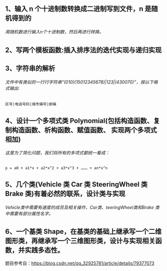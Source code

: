 ## 1、输入 n 个十进制数转换成二进制写到文件，n 是随机得到的
###### 用随机数进行输入n个十进制数，然后再进行转换。
## 2、写两个模板函数:插入排序法的迭代实现与递归实现
## 3、字符串的解析
###### 文件中有类似的一行行字符串“(010)(15012345678)|123|(430070)”，按以下格式输出:

```
区号|电话号码|城市编号|邮编
```

## 4、设计一个多项式类 Polynomial(包括构造函数、复制构造函数、析构函数、赋值函数、 实现两个多项式相加)
###### 这里为了简化问题，我们将所有的多项式都统一看成：
```
p = a0 + a1*x + a2*x^2 + a3*x^3 + ……… + an*x^n
```

## 5、几个类(Vehicle 类 Car 类 SteeringWheel 类 Brake 类)有着必然的联系，设计类与实现
###### Vehicle类中需要有速度的成员及相关操作，Car类、teeringWheel类和Brake 类中需要有部分属性名字。
## 6、一个基类 Shape，在基类的基础上继承写一个二维图形类，再继承写一个三维图形类，设计与实现相关函数，并实践多态性。


题目参考自：https://blog.csdn.net/qq_32925781/article/details/79377073